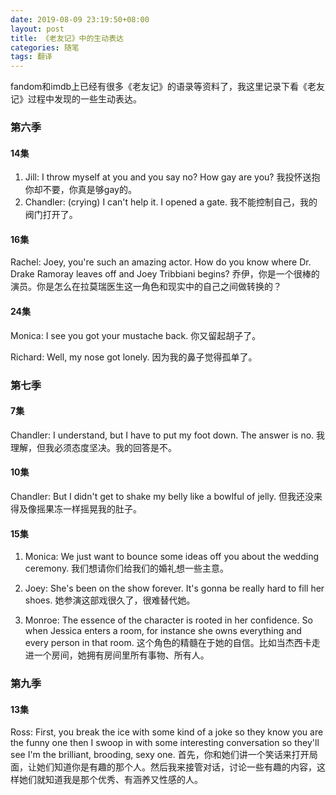 ```yaml
---
date: 2019-08-09 23:19:50+08:00
layout: post
title: 《老友记》中的生动表达
categories: 随笔
tags: 翻译
---
```


fandom和imdb上已经有很多《老友记》的语录等资料了，我这里记录下看《老友记》过程中发现的一些生动表达。

### 第六季

#### 14集

1. Jill: I throw myself at you and you say no? How gay are you?   我投怀送抱你却不要，你真是够gay的。
2. Chandler: (crying) I can't help it. I opened a gate. 我不能控制自己，我的阀门打开了。 

#### 16集

Rachel: Joey, you're such an amazing actor. How do you know where Dr. Drake Ramoray leaves off and Joey Tribbiani begins?   乔伊，你是一个很棒的演员。你是怎么在拉莫瑞医生这一角色和现实中的自己之间做转换的？

#### 24集

Monica: I see you got your mustache back.   你又留起胡子了。

Richard: Well, my nose got lonely.  因为我的鼻子觉得孤单了。

### 第七季

#### 7集

Chandler: I understand, but I have to put my foot down. The answer is no. 我理解，但我必须态度坚决。我的回答是不。

#### 10集

Chandler: But I didn't get to shake my belly like a bowlful of jelly.    但我还没来得及像摇果冻一样摇晃我的肚子。

#### 15集

1. Monica: We just want to bounce some ideas off you about the wedding ceremony. 我们想请你们给我们的婚礼想一些主意。

2. Joey: She's been on the show forever. It's gonna be really hard to fill her shoes.   她参演这部戏很久了，很难替代她。 

3. Monroe: The essence of the character is rooted in her confidence. So when Jessica enters a room, for instance she owns everything and every person in that room. 这个角色的精髓在于她的自信。比如当杰西卡走进一个房间，她拥有房间里所有事物、所有人。

### 第九季

#### 13集

Ross: First, you break the ice with some kind of a joke so they know you are the funny one then I swoop in with some interesting conversation so they'll see I'm the brilliant, brooding, sexy one.  首先，你和她们讲一个笑话来打开局面，让她们知道你是有趣的那个人。然后我来接管对话，讨论一些有趣的内容，这样她们就知道我是那个优秀、有涵养又性感的人。